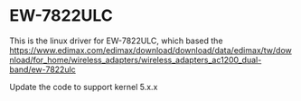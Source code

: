 # EW-7822ULC
This is the linux driver for EW-7822ULC, which based the https://www.edimax.com/edimax/download/download/data/edimax/tw/download/for_home/wireless_adapters/wireless_adapters_ac1200_dual-band/ew-7822ulc

Update the code to support kernel 5.x.x
